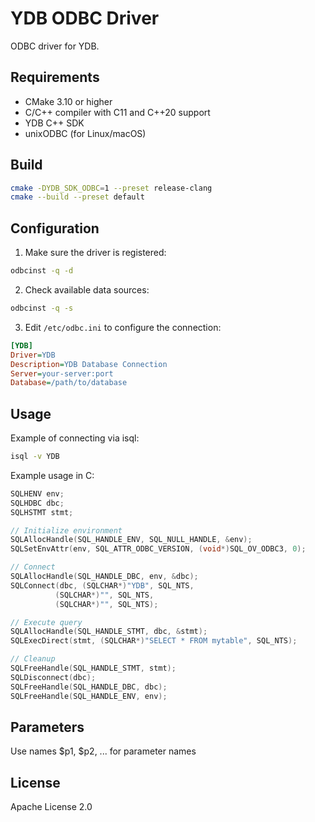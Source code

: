# YDB ODBC Driver

ODBC driver for YDB.

## Requirements

- CMake 3.10 or higher
- C/C++ compiler with C11 and C++20 support
- YDB C++ SDK
- unixODBC (for Linux/macOS)

## Build

```bash
cmake -DYDB_SDK_ODBC=1 --preset release-clang
cmake --build --preset default
```

## Configuration

1. Make sure the driver is registered:
```bash
odbcinst -q -d
```

2. Check available data sources:
```bash
odbcinst -q -s
```

3. Edit `/etc/odbc.ini` to configure the connection:
```ini
[YDB]
Driver=YDB
Description=YDB Database Connection
Server=your-server:port
Database=/path/to/database
```

## Usage

Example of connecting via isql:
```bash
isql -v YDB
```

Example usage in C:
```c
SQLHENV env;
SQLHDBC dbc;
SQLHSTMT stmt;

// Initialize environment
SQLAllocHandle(SQL_HANDLE_ENV, SQL_NULL_HANDLE, &env);
SQLSetEnvAttr(env, SQL_ATTR_ODBC_VERSION, (void*)SQL_OV_ODBC3, 0);

// Connect
SQLAllocHandle(SQL_HANDLE_DBC, env, &dbc);
SQLConnect(dbc, (SQLCHAR*)"YDB", SQL_NTS,
          (SQLCHAR*)"", SQL_NTS,
          (SQLCHAR*)"", SQL_NTS);

// Execute query
SQLAllocHandle(SQL_HANDLE_STMT, dbc, &stmt);
SQLExecDirect(stmt, (SQLCHAR*)"SELECT * FROM mytable", SQL_NTS);

// Cleanup
SQLFreeHandle(SQL_HANDLE_STMT, stmt);
SQLDisconnect(dbc);
SQLFreeHandle(SQL_HANDLE_DBC, dbc);
SQLFreeHandle(SQL_HANDLE_ENV, env);
```

## Parameters

Use names $p1, $p2, ... for parameter names

## License

Apache License 2.0
